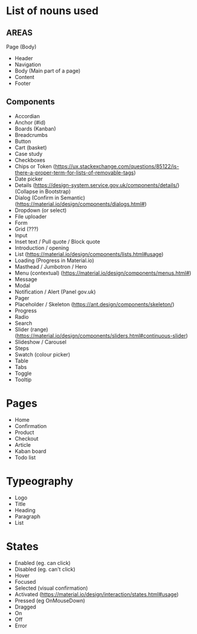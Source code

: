 # List of nouns used

## AREAS

Page (Body)

- Header
- Navigation
- Body (Main part of a page)
- Content
- Footer

## Components

  <!-- - Tag / Label / Badge ??? -->

- Accordian
- Anchor (#id)
- Boards (Kanban)
- Breadcrumbs
- Button
- Cart (basket)
- Case study
- Checkboxes
- Chips or Token (https://ux.stackexchange.com/questions/85122/is-there-a-proper-term-for-lists-of-removable-tags)
- Date picker
- Details (https://design-system.service.gov.uk/components/details/) (Collapse in Bootstrap)
- Dialog (Confirm in Semantic) (https://material.io/design/components/dialogs.html#)
- Dropdown (or select)
- File uploader
- Form
- Grid (???)
- Input
- Inset text / Pull quote / Block quote
- Introduction / opening
- List (https://material.io/design/components/lists.html#usage)
- Loading (Progress in Material.io)
- Masthead / Jumbotron / Hero
- Menu (contextual) (https://material.io/design/components/menus.html#)
- Message
- Modal
- Notification / Alert (Panel gov.uk)
- Pager
- Placeholder / Skeleton (https://ant.design/components/skeleton/)
- Progress
- Radio
- Search
- Slider (range) (https://material.io/design/components/sliders.html#continuous-slider)
- Slideshow / Carousel
- Steps
- Swatch (colour picker)
- Table
- Tabs
- Toggle
- Tooltip

# Pages

- Home
- Confirmation
- Product
- Checkout
- Article
- Kaban board
- Todo list

# Typeography

- Logo
- Title
- Heading
- Paragraph
- List

# States

- Enabled (eg. can click)
- Disabled (eg. can't click)
- Hover
- Focused
- Selected (visual confirmation)
- Activated (https://material.io/design/interaction/states.html#usage)
- Pressed (eg OnMouseDown)
- Dragged
- On
- Off
- Error
